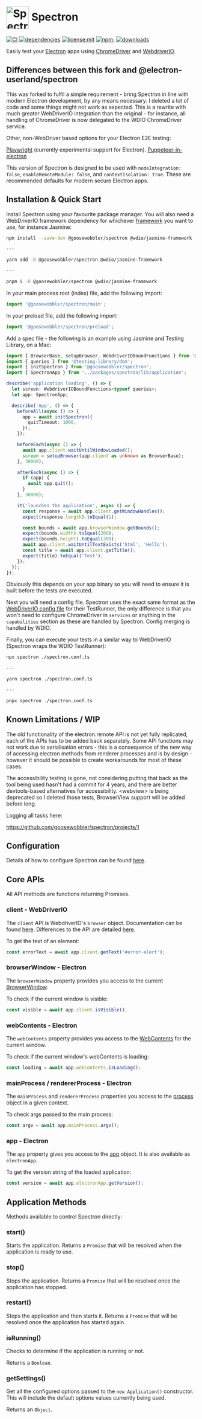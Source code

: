 # <img src="https://cloud.githubusercontent.com/assets/378023/15063284/cf544f2c-1383-11e6-9336-e13bd64b1694.png" width="60px" align="center" alt="Spectron icon"> Spectron

[![CI](https://github.com/goosewobbler/spectron/workflows/CI/badge.svg)](https://github.com/goosewobbler/spectron/actions)
[![dependencies](https://img.shields.io/david/goosewobbler/spectron.svg)](https://david-dm.org/goosewobbler/spectron) [![license:mit](https://img.shields.io/badge/license-mit-blue.svg)](https://opensource.org/licenses/MIT) [![npm:](https://img.shields.io/npm/v/@goosewobbler/spectron.svg)](https://www.npmjs.com/package/@goosewobbler/spectron) [![downloads](https://img.shields.io/npm/dm/@goosewobbler/spectron.svg)](https://www.npmjs.com/package/@goosewobbler/spectron)

Easily test your [Electron](http://electronjs.org) apps using
[ChromeDriver](https://sites.google.com/chromium.org/driver/) and
[WebdriverIO](http://webdriver.io).

## Differences between this fork and @electron-userland/spectron

This was forked to fulfil a simple requirement - bring Spectron in line with modern Electron development, by any means necessary. I deleted a lot of code and some things might not work as expected. This is a rewrite with much greater WebDriverIO integration than the original - for instance, all handling of ChromeDriver is now delegated to the WDIO ChromeDriver service.

Other, non-WebDriver based options for your Electron E2E testing:

[Playwright](https://playwright.dev) (currently experimental support for Electron).
[Puppeteer-in-electron](https://github.com/TrevorSundberg/puppeteer-in-electron)

This version of Spectron is designed to be used with `nodeIntegration: false`, `enableRemoteModule: false`, and `contextIsolation: true`. These are recommended defaults for modern secure Electron apps.

## Installation & Quick Start

Install Spectron using your favourite package manager. You will also need a WebDriverIO framework dependency for whichever [framework](https://webdriver.io/docs/frameworks/) you want to use, for instance Jasmine:

```sh
npm install --save-dev @goosewobbler/spectron @wdio/jasmine-framework

---

yarn add -D @goosewobbler/spectron @wdio/jasmine-framework

---

pnpm i -D @goosewobbler/spectron @wdio/jasmine-framework
```

In your main process root (index) file, add the following import:

```ts
import '@goosewobbler/spectron/main';
```

In your preload file, add the following import:

```ts
import '@goosewobbler/spectron/preload';
```

Add a spec file - the following is an example using Jasmine and Testing Library, on a Mac:

```ts
import { BrowserBase, setupBrowser, WebdriverIOBoundFunctions } from '@testing-library/webdriverio';
import { queries } from '@testing-library/dom';
import { initSpectron } from '@goosewobbler/spectron';
import { SpectronApp } from '../packages/spectron/lib/application';

describe('application loading', () => {
  let screen: WebdriverIOBoundFunctions<typeof queries>;
  let app: SpectronApp;

  describe('App', () => {
    beforeAll(async () => {
      app = await initSpectron({
        quitTimeout: 1000,
      });
    });

    beforeEach(async () => {
      await app.client.waitUntilWindowLoaded();
      screen = setupBrowser(app.client as unknown as BrowserBase);
    }, 30000);

    afterEach(async () => {
      if (app) {
        await app.quit();
      }
    }, 30000);

    it('launches the application', async () => {
      const response = await app.client.getWindowHandles();
      expect(response.length).toEqual(1);

      const bounds = await app.browserWindow.getBounds();
      expect(bounds.width).toEqual(200);
      expect(bounds.height).toEqual(300);
      await app.client.waitUntilTextExists('html', 'Hello');
      const title = await app.client.getTitle();
      expect(title).toEqual('Test');
    });
  });
});
```

Obviously this depends on your app binary so you will need to ensure it is built before the tests are executed.

Next you will need a config file. Spectron uses the exact same format as the [WebDriverIO config file](https://webdriver.io/docs/configurationfile) for their TestRunner, the only difference is that you won't need to configure ChromeDriver in `services` or anything in the `capabilities` section as these are handled by Spectron. Config merging is handled by WDIO.

Finally, you can execute your tests in a similar way to WebDriverIO (Spectron wraps the WDIO TestRunner):

```sh
npx spectron ./spectron.conf.ts

---

yarn spectron ./spectron.conf.ts

---

pnpx spectron ./spectron.conf.ts
```

## Known Limitations / WIP

The old functionality of the electron.remote API is not yet fully replicated, each of the APIs has to be added back separately. Some API functions may not work due to serialisation errors - this is a consequence of the new way of accessing electron methods from renderer processes and is by design - however it should be possible to create workarounds for most of these cases.

The accessibility testing is gone, not considering putting that back as the tool being used hasn't had a commit for 4 years, and there are better devtools-based alternatives for accessibility. \<webview\> is being deprecated so I deleted those tests, BrowserView support will be added before long.

Logging all tasks here:

https://github.com/goosewobbler/spectron/projects/1

## Configuration

Details of how to configure Spectron can be found [here](./docs/configuration.md).

## Core APIs

All API methods are functions returning Promises.

### client - WebDriverIO

The `client` API is WebdriverIO's `browser` object. Documentation can be found
[here](http://webdriver.io/api.html). Differences to the API are detailed [here](./docs/client-additional.md).

To get the text of an element:

```ts
const errorText = await app.client.getText('#error-alert');
```

### browserWindow - Electron

The `browserWindow` property provides you access to the current [BrowserWindow](http://electronjs.org/docs/latest/api/browser-window/).

To check if the current window is visible:

```ts
const visible = await app.client.isVisible();
```

### webContents - Electron

The `webContents` property provides you access to the [WebContents](http://electronjs.org/docs/latest/api/web-contents/)
for the current window.

To check if the current window's webContents is loading:

```ts
const loading = await app.webContents.isLoading();
```

### mainProcess / rendererProcess - Electron

The `mainProcess` and `rendererProcess` properties you access to the [process](http://electronjs.org/docs/latest/api/process/) object in a given context.

To check args passed to the main process:

```ts
const argv = await app.mainProcess.argv();
```

### app - Electron

The `app` property gives you access to the [app](http://electronjs.org/docs/latest/api/app/) object. It is also available as `electronApp`.

To get the version string of the loaded application:

```ts
const version = await app.electronApp.getVersion();
```

## Application Methods

Methods available to control Spectron directly:

### start()

Starts the application. Returns a `Promise` that will be resolved when the
application is ready to use.

### stop()

Stops the application. Returns a `Promise` that will be resolved once the
application has stopped.

### restart()

Stops the application and then starts it. Returns a `Promise` that will be
resolved once the application has started again.

### isRunning()

Checks to determine if the application is running or not.

Returns a `Boolean`.

### getSettings()

Get all the configured options passed to the `new Application()` constructor.
This will include the default options values currently being used.

Returns an `Object`.
